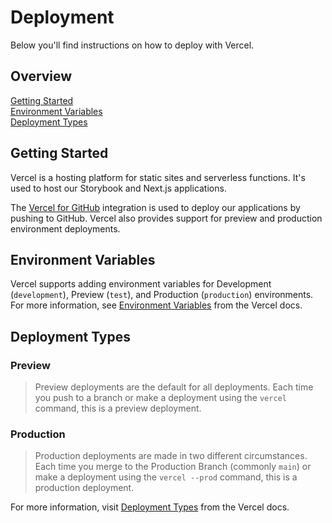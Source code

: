 # Deployment

Below you'll find instructions on how to deploy with Vercel.

## Overview

[Getting Started](#getting-started)  
[Environment Variables](https://vercel.com/docs/environment-variables)  
[Deployment Types](#deployment-types)

## Getting Started

Vercel is a hosting platform for static sites and serverless functions. It's
used to host our Storybook and Next.js applications.

The [Vercel for GitHub][1] integration is used to deploy our applications by
pushing to GitHub. Vercel also provides support for preview and production
environment deployments.

## Environment Variables

Vercel supports adding environment variables for Development (`development`),
Preview (`test`), and Production (`production`) environments. For more
information, see [Environment Variables][2] from the Vercel docs.

## Deployment Types

### Preview

> Preview deployments are the default for all deployments. Each time you push to
> a branch or make a deployment using the `vercel` command, this is a preview
> deployment.

### Production

> Production deployments are made in two different circumstances. Each time you
> merge to the Production Branch (commonly `main`) or make a deployment using
> the `vercel --prod` command, this is a production deployment.

For more information, visit [Deployment Types][3] from the Vercel docs.

[1]: https://vercel.com/docs/git/vercel-for-github
[2]: https://vercel.com/docs/environment-variables
[3]: https://vercel.com/docs/platform/deployments#deployment-types
